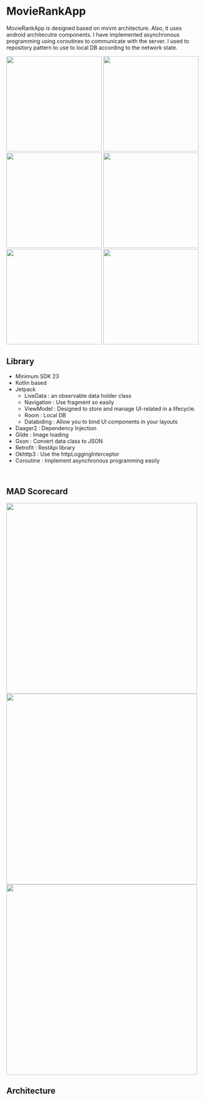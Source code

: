 # MovieRankApp

MovieRankApp is designed based on mvvm architecture. Also, it uses android architecutre components.
I have implemented asynchronous programming using coroutines to communicate with the server.
I used to repository pattern to use to local DB according to the network state.

<img src="https://user-images.githubusercontent.com/34837583/137613612-004e58f8-31b3-4fd6-ae02-f5dcbaa83039.png" width="250"> <img src="https://user-images.githubusercontent.com/34837583/137617500-56486b8c-256d-4847-b699-8b955b103929.png" width="250"> <img src="https://user-images.githubusercontent.com/34837583/137617473-383d27b8-c386-4256-bd6a-6608de4d56e7.png" width="250">
<img src="https://user-images.githubusercontent.com/34837583/137617584-9694b0ae-ef0e-4679-92a5-9e36b992afaf.png" width="250"> <img src="https://user-images.githubusercontent.com/34837583/137617830-7e4a177b-427c-46b5-b28c-cea8335b0bba.png" width="250"> <img src="https://user-images.githubusercontent.com/34837583/137617743-4a33212c-7bff-4b49-b653-5b138bff4380.png" width="250">
<br>

## Library
- Minimum SDK 23
- Kotlin based
- Jetpack
  - LiveData : an observable data holder class
  - Navigation : Use fragment so easily
  - ViewModel : Designed to store and manage UI-related in a lifecycle.
  - Room : Local DB
  - Databiding : Allow you to bind UI components in your layouts
- Daager2 : Dependency Injection
- Glide : Image loading
- Gson : Convert data class to JSON
- Retrofit : RestApi library
- Okhttp3 : Use the httpLoggingInterceptor 
- Coroutine : Implement asynchronous programming easily
<br>

## MAD Scorecard
<img src="https://user-images.githubusercontent.com/34837583/137618755-c5ee345e-c2f0-4887-95fb-2258059a397f.png" width="500">
<img src="https://user-images.githubusercontent.com/34837583/137618767-8d06981c-628a-4173-9aa8-15433d98c4c4.png" width="500">
<img src="https://user-images.githubusercontent.com/34837583/137618789-8981f0ab-2128-4bb1-af19-3bc9e501cb46.png" width="500">
<br>

## Architecture

